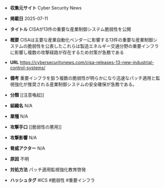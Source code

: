 - **収集元サイト**
Cyber Security News

- **掲載日**
2025-07-11

- **タイトル**
CISAが13件の重要な産業制御システム脆弱性を公開

- **概要**
CISAは主要な産業自動化ベンダーに影響する13件の重要な産業制御システムの脆弱性を公表したこれらは製造エネルギー交通分野の重要インフラに影響し複数の攻撃経路が存在するため対策が急務である

- **URL**
https://cybersecuritynews.com/cisa-releases-13-new-industrial-control-systems/

- **備考**
重要インフラを狙う複数の脆弱性が明らかになり迅速なパッチ適用と監視強化が推奨される産業制御システムの安全確保が急務である。

- **分類**
[[注意喚起]]

- **組織名**
N/A

- **業種**
N/A

- **攻撃手口**
[[脆弱性の悪用]]

- **攻撃影響**
N/A

- **脅威アクター**
N/A

- **原因**
不明

- **対処方法**
パッチ適用監視強化教育啓発

- **ハッシュタグ**
#ICS #脆弱性 #重要インフラ
